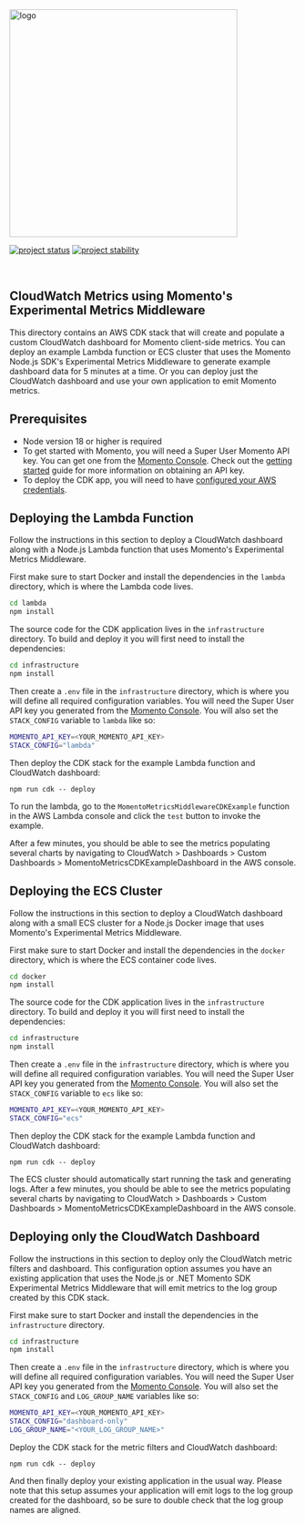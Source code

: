 <head>
  <meta name="Momento Node.js Client Library Documentation" content="Node.js client software development kit for Momento Cache">
</head>
<img src="https://docs.momentohq.com/img/logo.svg" alt="logo" width="400"/>

[![project status](https://momentohq.github.io/standards-and-practices/badges/project-status-official.svg)](https://github.com/momentohq/standards-and-practices/blob/main/docs/momento-on-github.md)
[![project stability](https://momentohq.github.io/standards-and-practices/badges/project-stability-stable.svg)](https://github.com/momentohq/standards-and-practices/blob/main/docs/momento-on-github.md)

<br>

## CloudWatch Metrics using Momento's Experimental Metrics Middleware

This directory contains an AWS CDK stack that will create and populate a custom CloudWatch dashboard for Momento client-side metrics. You can deploy an example Lambda function or ECS cluster that uses the Momento Node.js SDK's Experimental Metrics Middleware to generate example dashboard data for 5 minutes at a time. Or you can deploy just the CloudWatch dashboard and use your own application to emit Momento metrics.

## Prerequisites

- Node version 18 or higher is required
- To get started with Momento, you will need a Super User Momento API key. You can get one from the [Momento Console](https://console.gomomento.com). Check out the [getting started](https://docs.momentohq.com/getting-started) guide for more information on obtaining an API key.
- To deploy the CDK app, you will need to have [configured your AWS credentials](https://docs.aws.amazon.com/cli/latest/userguide/cli-chap-authentication.html#cli-chap-authentication-precedence).

## Deploying the Lambda Function

Follow the instructions in this section to deploy a CloudWatch dashboard along with a Node.js Lambda function that uses Momento's Experimental Metrics Middleware.

First make sure to start Docker and install the dependencies in the `lambda` directory, which is where the Lambda code lives.

```bash
cd lambda
npm install
```

The source code for the CDK application lives in the `infrastructure` directory.
To build and deploy it you will first need to install the dependencies:

```bash
cd infrastructure
npm install
```

Then create a `.env` file in the `infrastructure` directory, which is where you will define all required configuration variables. 
You will need the Super User API key you generated from the [Momento Console](https://console.gomomento.com). You will also set the `STACK_CONFIG` variable to `lambda` like so:

```bash
MOMENTO_API_KEY=<YOUR_MOMENTO_API_KEY>
STACK_CONFIG="lambda"
```

Then deploy the CDK stack for the example Lambda function and CloudWatch dashboard:

```
npm run cdk -- deploy
```

To run the lambda, go to the `MomentoMetricsMiddlewareCDKExample` function in the AWS Lambda console and click the `test` button to invoke the example.

After a few minutes, you should be able to see the metrics populating several charts by navigating to CloudWatch > Dashboards > Custom Dashboards > MomentoMetricsCDKExampleDashboard in the AWS console.

## Deploying the ECS Cluster

Follow the instructions in this section to deploy a CloudWatch dashboard along with a small ECS cluster for a Node.js Docker image that uses Momento's Experimental Metrics Middleware.

First make sure to start Docker and install the dependencies in the `docker` directory, which is where the ECS container code lives.

```bash
cd docker
npm install
```

The source code for the CDK application lives in the `infrastructure` directory.
To build and deploy it you will first need to install the dependencies:

```bash
cd infrastructure
npm install
```

Then create a `.env` file in the `infrastructure` directory, which is where you will define all required configuration variables. 
You will need the Super User API key you generated from the [Momento Console](https://console.gomomento.com). You will also set the `STACK_CONFIG` variable to `ecs` like so:

```bash
MOMENTO_API_KEY=<YOUR_MOMENTO_API_KEY>
STACK_CONFIG="ecs"
```

Then deploy the CDK stack for the example Lambda function and CloudWatch dashboard:

```
npm run cdk -- deploy
```

The ECS cluster should automatically start running the task and generating logs. After a few minutes, you should be able to see the metrics populating several charts by navigating to CloudWatch > Dashboards > Custom Dashboards > MomentoMetricsCDKExampleDashboard in the AWS console.

## Deploying only the CloudWatch Dashboard

Follow the instructions in this section to deploy only the CloudWatch metric filters and dashboard. This configuration option assumes you have an existing application that uses the Node.js or .NET Momento SDK Experimental Metrics Middleware that will emit metrics to the log group created by this CDK stack.

First make sure to start Docker and install the dependencies in the `infrastructure` directory.

```bash
cd infrastructure
npm install
```

Then create a `.env` file in the `infrastructure` directory, which is where you will define all required configuration variables. 
You will need the Super User API key you generated from the [Momento Console](https://console.gomomento.com). You will also set the `STACK_CONFIG` and `LOG_GROUP_NAME` variables like so:

```bash
MOMENTO_API_KEY=<YOUR_MOMENTO_API_KEY>
STACK_CONFIG="dashboard-only"
LOG_GROUP_NAME="<YOUR_LOG_GROUP_NAME>"
```

Deploy the CDK stack for the metric filters and CloudWatch dashboard:

```
npm run cdk -- deploy
```

And then finally deploy your existing application in the usual way. Please note that this setup assumes your application will emit logs to the log group created for the dashboard, so be sure to double check that the log group names are aligned.
